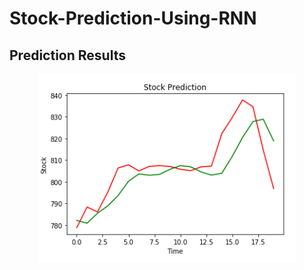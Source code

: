 # Stock-Prediction-Using-RNN
## Prediction Results
<div align="center"><img src="/2019-06-03_22-45-24.png" height="300"></div>
